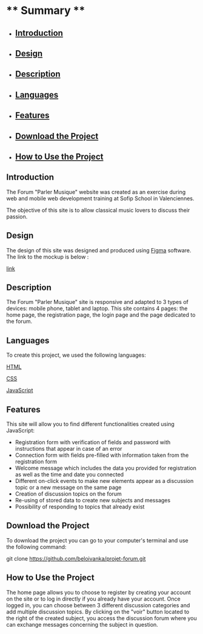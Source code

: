 # ** Summary **

- ## [Introduction](https://github.com/beloivanka/projet-forum.git "Introduction") 
- ## [Design](https://github.com/beloivanka/projet-forum.git "Design") 
- ## [Description](https://github.com/beloivanka/projet-forum.git "Description") 
- ## [Languages](https://github.com/beloivanka/projet-forum.git "Languages") 
- ## [Features](https://github.com/beloivanka/projet-forum.git "Features") 
- ## [Download the Project](https://github.com/beloivanka/projet-forum.git "Download the Project") 
- ## [How to Use the Project](https://github.com/beloivanka/projet-forum.git "How to Use the Project") 

## Introduction 

The Forum "Parler Musique" website was created as an exercise during web and mobile web development training at Sofip School in Valenciennes. 

The objective of this site is to allow classical music lovers to discuss their passion.

## Design

The design of this site was designed and produced using [Figma](https://figma.com) software. The link to the mockup is below :

[link](https://www.figma.com/file/6eyLAKcRZqulG2nsV0v0y7/Parler-musique?type=design&node-id=0%3A1&mode=design&t=aXYjtNMWbO7tSLGB-1)

## Description

The Forum "Parler Musique" site is responsive and adapted to 3 types of devices: mobile phone, tablet and laptop. This site contains 4 pages: the home page, the registration page, the login page and the page dedicated to the forum.

## Languages 

To create this project, we used the following languages:

[HTML](https://developer.mozilla.org/fr/docs/Web/HTML)

[CSS](https://developer.mozilla.org/fr/docs/Web/CSS)

[JavaScript](https://developer.mozilla.org/fr/docs/Web/JavaScript)

## Features

This site will allow you to find different functionalities created using JavaScript:

- Registration form with verification of fields and password with instructions that appear in case of an error
- Connection form with fields pre-filled with information taken from the registration form
- Welcome message which includes the data you provided for registration as well as the time and date you connected
- Different on-click events to make new elements appear as a discussion topic or a new message on the same page
- Creation of discussion topics on the forum
- Re-using of stored data to create new subjects and messages
- Possibility of responding to topics that already exist

## Download the Project

To download the project you can go to your computer's terminal and use the following command: 

git clone https://github.com/beloivanka/projet-forum.git

## How to Use the Project

The home page allows you to choose to register by creating your account on the site or to log in directly if you already have your account. Once logged in, you can choose between 3 different discussion categories and add multiple discussion topics. By clicking on the "voir" button located to the right of the created subject, you access the discussion forum where you can exchange messages concerning the subject in question.
